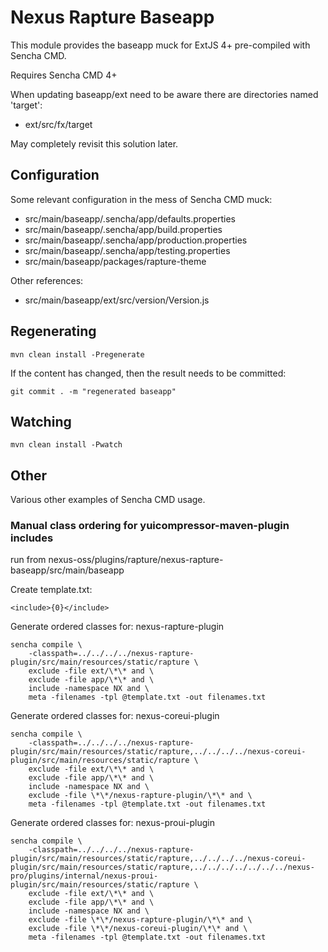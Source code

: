 <!--

    Sonatype Nexus (TM) Open Source Version
    Copyright (c) 2007-2014 Sonatype, Inc.
    All rights reserved. Includes the third-party code listed at http://links.sonatype.com/products/nexus/oss/attributions.

    This program and the accompanying materials are made available under the terms of the Eclipse Public License Version 1.0,
    which accompanies this distribution and is available at http://www.eclipse.org/legal/epl-v10.html.

    Sonatype Nexus (TM) Professional Version is available from Sonatype, Inc. "Sonatype" and "Sonatype Nexus" are trademarks
    of Sonatype, Inc. Apache Maven is a trademark of the Apache Software Foundation. M2eclipse is a trademark of the
    Eclipse Foundation. All other trademarks are the property of their respective owners.

-->
# Nexus Rapture Baseapp

This module provides the baseapp muck for ExtJS 4+ pre-compiled with Sencha CMD.

Requires Sencha CMD 4+

When updating baseapp/ext need to be aware there are directories named 'target':
* ext/src/fx/target

May completely revisit this solution later.

## Configuration

Some relevant configuration in the mess of Sencha CMD muck:

* src/main/baseapp/.sencha/app/defaults.properties
* src/main/baseapp/.sencha/app/build.properties
* src/main/baseapp/.sencha/app/production.properties
* src/main/baseapp/.sencha/app/testing.properties
* src/main/baseapp/packages/rapture-theme

Other references:

* src/main/baseapp/ext/src/version/Version.js

## Regenerating

    mvn clean install -Pregenerate

If the content has changed, then the result needs to be committed:

    git commit . -m "regenerated baseapp"

## Watching

    mvn clean install -Pwatch

## Other
 
Various other examples of Sencha CMD usage.
 
### Manual class ordering for yuicompressor-maven-plugin includes

run from nexus-oss/plugins/rapture/nexus-rapture-baseapp/src/main/baseapp

Create template.txt:

    <include>{0}</include>

Generate ordered classes for: nexus-rapture-plugin

    sencha compile \
        -classpath=../../../../nexus-rapture-plugin/src/main/resources/static/rapture \
        exclude -file ext/\*\* and \
        exclude -file app/\*\* and \
        include -namespace NX and \
        meta -filenames -tpl @template.txt -out filenames.txt
    
Generate ordered classes for: nexus-coreui-plugin

    sencha compile \
        -classpath=../../../../nexus-rapture-plugin/src/main/resources/static/rapture,../../../../nexus-coreui-plugin/src/main/resources/static/rapture \
        exclude -file ext/\*\* and \
        exclude -file app/\*\* and \
        include -namespace NX and \
        exclude -file \*\*/nexus-rapture-plugin/\*\* and \
        meta -filenames -tpl @template.txt -out filenames.txt
    
Generate ordered classes for: nexus-proui-plugin

    sencha compile \
        -classpath=../../../../nexus-rapture-plugin/src/main/resources/static/rapture,../../../../nexus-coreui-plugin/src/main/resources/static/rapture,../../../../../../../nexus-pro/plugins/internal/nexus-proui-plugin/src/main/resources/static/rapture \
        exclude -file ext/\*\* and \
        exclude -file app/\*\* and \
        include -namespace NX and \
        exclude -file \*\*/nexus-rapture-plugin/\*\* and \
        exclude -file \*\*/nexus-coreui-plugin/\*\* and \
        meta -filenames -tpl @template.txt -out filenames.txt
